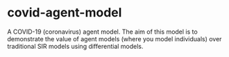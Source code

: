 # covid-agent-model

A COVID-19 (coronavirus) agent model. The aim of this model is to demonstrate the value of agent models (where you model individuals) over traditional SIR models using differential models. 